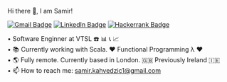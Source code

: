 
Hi there 👋, I am Samir!   

[![Gmail Badge](https://img.shields.io/badge/-Gmail-c14438?style=flat-square&logo=Gmail&logoColor=white&link=mailto:contato.weltonf@gmail.com)](mailto:samir.kahvedzic1@gmail.com)
[![LinkedIn Badge](https://img.shields.io/badge/LinkedIn-0077B5?style=flat-square&logo=linkedin&logoColor=white&link=https://www.linkedin.com/in/samirkahvedzic/)](https://www.linkedin.com/in/samirkahvedzic/)
[![Hackerrank Badge](https://img.shields.io/badge/-hackerrank-1da1f2?style=flat-square&labelColor=1da1f2&logo=hackerrank&logoColor=white&link=https://www.hackerrank.com/Samir_Kahvedzic?hr_r=1)](https://www.hackerrank.com/Samir_Kahvedzic?hr_r=1)




• Software Enginner at VTSL ☎️ 📊 📞 📈             
• 📚 Currently working with Scala.  ❤️ Functional Programming λ ❤️            
• 🌎 Fully remote. Currently based in London. 🇬🇧 Previously Ireland 🇮🇪            
• 📫 How to reach me: samir.kahvedzic1@gmail.com           
